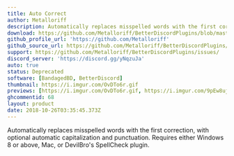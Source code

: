 ```yaml
---
title: Auto Correct
author: Metalloriff
description: Automatically replaces misspelled words with the first correction, with optional automatic capitalization and punctuation. Requires either Windows 8 or above, Mac, or DevilBro's SpellCheck plugin.
download: https://github.com/Metalloriff/BetterDiscordPlugins/blob/master/AutoCorrect.plugin.js
github_profile_url: 'https://github.com/Metalloriff'
github_source_url: https://github.com/Metalloriff/BetterDiscordPlugins/blob/master/AutoCorrect.plugin.js
support: https://github.com/Metalloriff/BetterDiscordPlugins/issues/
discord_server: 'https://discord.gg/yNqzuJa'
auto: true
status: Deprecated
software: [BandagedBD, BetterDiscord]
thumbnail: https://i.imgur.com/OvDTo6r.gif
previews: [https://i.imgur.com/OvDTo6r.gif, https://i.imgur.com/9pEw8uj.png]
ghcommentid: 68
layout: product
date: 2018-10-26T03:35:45.373Z
---
```

Automatically replaces misspelled words with the first correction, with optional automatic capitalization and punctuation. Requires either Windows 8 or above, Mac, or DevilBro's SpellCheck plugin.